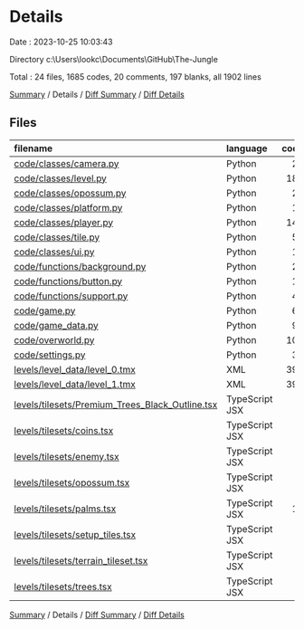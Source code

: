 # Details

Date : 2023-10-25 10:03:43

Directory c:\\Users\\lookc\\Documents\\GitHub\\The-Jungle

Total : 24 files,  1685 codes, 20 comments, 197 blanks, all 1902 lines

[Summary](results.md) / Details / [Diff Summary](diff.md) / [Diff Details](diff-details.md)

## Files
| filename | language | code | comment | blank | total |
| :--- | :--- | ---: | ---: | ---: | ---: |
| [code/classes/camera.py](/code/classes/camera.py) | Python | 29 | 0 | 8 | 37 |
| [code/classes/level.py](/code/classes/level.py) | Python | 181 | 8 | 52 | 241 |
| [code/classes/opossum.py](/code/classes/opossum.py) | Python | 21 | 0 | 5 | 26 |
| [code/classes/platform.py](/code/classes/platform.py) | Python | 11 | 0 | 2 | 13 |
| [code/classes/player.py](/code/classes/player.py) | Python | 142 | 3 | 25 | 170 |
| [code/classes/tile.py](/code/classes/tile.py) | Python | 57 | 0 | 13 | 70 |
| [code/classes/ui.py](/code/classes/ui.py) | Python | 16 | 2 | 5 | 23 |
| [code/functions/background.py](/code/functions/background.py) | Python | 29 | 0 | 5 | 34 |
| [code/functions/button.py](/code/functions/button.py) | Python | 18 | 0 | 7 | 25 |
| [code/functions/support.py](/code/functions/support.py) | Python | 49 | 0 | 12 | 61 |
| [code/game.py](/code/game.py) | Python | 62 | 4 | 15 | 81 |
| [code/game_data.py](/code/game_data.py) | Python | 93 | 0 | 6 | 99 |
| [code/overworld.py](/code/overworld.py) | Python | 106 | 0 | 24 | 130 |
| [code/settings.py](/code/settings.py) | Python | 35 | 3 | 8 | 46 |
| [levels/level_data/level_0.tmx](/levels/level_data/level_0.tmx) | XML | 397 | 0 | 1 | 398 |
| [levels/level_data/level_1.tmx](/levels/level_data/level_1.tmx) | XML | 394 | 0 | 1 | 395 |
| [levels/tilesets/Premium_Trees_Black_Outline.tsx](/levels/tilesets/Premium_Trees_Black_Outline.tsx) | TypeScript JSX | 4 | 0 | 1 | 5 |
| [levels/tilesets/coins.tsx](/levels/tilesets/coins.tsx) | TypeScript JSX | 4 | 0 | 1 | 5 |
| [levels/tilesets/enemy.tsx](/levels/tilesets/enemy.tsx) | TypeScript JSX | 5 | 0 | 1 | 6 |
| [levels/tilesets/opossum.tsx](/levels/tilesets/opossum.tsx) | TypeScript JSX | 7 | 0 | 1 | 8 |
| [levels/tilesets/palms.tsx](/levels/tilesets/palms.tsx) | TypeScript JSX | 13 | 0 | 1 | 14 |
| [levels/tilesets/setup_tiles.tsx](/levels/tilesets/setup_tiles.tsx) | TypeScript JSX | 4 | 0 | 1 | 5 |
| [levels/tilesets/terrain_tileset.tsx](/levels/tilesets/terrain_tileset.tsx) | TypeScript JSX | 4 | 0 | 1 | 5 |
| [levels/tilesets/trees.tsx](/levels/tilesets/trees.tsx) | TypeScript JSX | 4 | 0 | 1 | 5 |

[Summary](results.md) / Details / [Diff Summary](diff.md) / [Diff Details](diff-details.md)